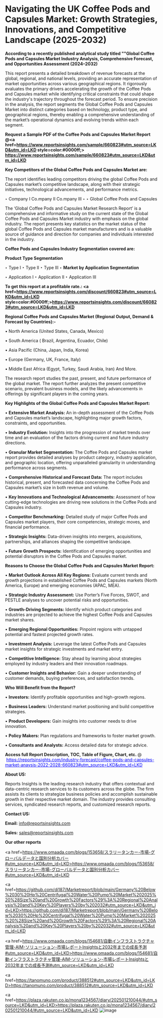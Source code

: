 # Navigating the UK Coffee Pods and Capsules Market: Growth Strategies, Innovations, and Competitive Landscape (2025-2032)

<strong>According to a recently published analytical study titled ""Global Coffee Pods and Capsules Market Industry Analysis, Comprehensive Forecast, and Opportunities Assessment (2024–2032)</strong>

This report presents a detailed breakdown of revenue forecasts at the global, regional, and national levels, providing an accurate representation of market opportunities across various geographical regions. It rigorously evaluates the primary drivers accelerating the growth of the Coffee Pods and Capsules market while identifying critical constraints that could shape the industry's trajectory throughout the forecast period. To ensure precision in the analysis, the report segments the Global Coffee Pods and Capsules Market into distinct categories based on technology, product type, and geographical regions, thereby enabling a comprehensive understanding of the market’s operational dynamics and evolving trends within each segment.

<strong>Request a Sample PDF of the Coffee Pods and Capsules Market Report </strong><strong>@<a href=https://www.reportsinsights.com/sample/660823#utm_source=LKD&utm_id=LKD style=color:#0000ff;> https://www.reportsinsights.com/sample/660823#utm_source=LKD&utm_id=LKD</a></strong></font>

<strong>Key Competitors of the Global Coffee Pods and Capsules Market are:</strong>

The report identifies leading competitors driving the global Coffee Pods and Capsules market’s competitive landscape, along with their strategic initiatives, technological advancements, and performance metrics.

‣ Company I Co.mpany II Co.mpany III
‣ 
‣ Global Coffee Pods and Capsules

The ‘Global Coffee Pods and Capsules Market Research Report’ is a comprehensive and informative study on the current state of the Global Coffee Pods and Capsules Market industry with emphasis on the global industry. The report presents key statistics on the market status of the global Coffee Pods and Capsules market manufacturers and is a valuable source of guidance and direction for companies and individuals interested in the industry.

<strong>Coffee Pods and Capsules Industry Segmentation covered are:</strong>

<strong>Product Type Segmentation</strong>

‣ Type I
‣ Type II
‣ Type III
‣ 
<strong>Market by Application Segmentation</strong>

‣ Application I
‣ Application II 
‣ Application III

<strong>To get this report at a profitable rate.: <a href=https://www.reportsinsights.com/discount/660823#utm_source=LKD&utm_id=LKD style=color:#0000ff;>https://www.reportsinsights.com/discount/660823#utm_source=LKD&utm_id=LKD</a></strong></font>

<strong>Regional Coffee Pods and Capsules Market (Regional Output, Demand &amp; Forecast by Countries):-</strong>

• North America (United States, Canada, Mexico)

• South America ( Brazil, Argentina, Ecuador, Chile)

• Asia Pacific (China, Japan, India, Korea)

• Europe (Germany, UK, France, Italy)

• Middle East Africa (Egypt, Turkey, Saudi Arabia, Iran) And More.

The research report studies the past, present, and future performance of the global market. The report further analyzes the present competitive scenario, prevalent business models, and the likely advancements in offerings by significant players in the coming years.

<strong>Key Highlights of the Global Coffee Pods and Capsules Market Report:</strong>

• <strong>Extensive Market Analysis:</strong> An in-depth assessment of the Coffee Pods and Capsules market’s landscape, highlighting major growth factors, constraints, and opportunities.

• <strong>Industry Evolution:</strong> Insights into the progression of market trends over time and an evaluation of the factors driving current and future industry directions.

• <strong>Granular Market Segmentation:</strong> The Coffee Pods and Capsules market report provides detailed analyses by product category, industry application, and geographic location, offering unparalleled granularity in understanding performance across segments.

• <strong>Comprehensive Historical and Forecast Data:</strong> The report includes historical, present, and forecasted data concerning the Coffee Pods and Capsules market’s size in both revenue and volume.

• <strong>Key Innovations and Technological Advancements:</strong> Assessment of how cutting-edge technologies are driving new solutions in the Coffee Pods and Capsules industry.

• <strong>Competitor Benchmarking:</strong> Detailed study of major Coffee Pods and Capsules market players, their core competencies, strategic moves, and financial performance.

• <strong>Strategic Insights:</strong> Data-driven insights into mergers, acquisitions, partnerships, and alliances shaping the competitive landscape.

• <strong>Future Growth Prospects:</strong> Identification of emerging opportunities and potential disruptors in the Coffee Pods and Capsules market.

<strong>Reasons to Choose the Global Coffee Pods and Capsules Market Report:</strong>

• <strong>Market Outlook Across All Key Regions:</strong> Evaluate current trends and growth projections in established Coffee Pods and Capsules markets (North America, Europe) and emerging economies (APAC, MEA).

• <strong>Strategic Industry Assessment:</strong> Use Porter’s Five Forces, SWOT, and PESTLE analyses to uncover potential risks and opportunities.

• <strong>Growth-Driving Segments:</strong> Identify which product categories and industries are projected to achieve the highest Coffee Pods and Capsules market shares.

• <strong>Emerging Regional Opportunities:</strong> Pinpoint regions with untapped potential and fastest projected growth rates.

• <strong>Investment Analysis:</strong> Leverage the latest Coffee Pods and Capsules market insights for strategic investments and market entry.

• <strong>Competitive Intelligence:</strong> Stay ahead by learning about strategies employed by industry leaders and their innovation roadmaps.

• <strong>Customer Insights and Behavior:</strong> Gain a deeper understanding of customer demands, buying preferences, and satisfaction trends.

<strong>Who Will Benefit from the Report?</strong>

• <strong>Investors:</strong> Identify profitable opportunities and high-growth regions.

• <strong>Business Leaders:</strong> Understand market positioning and build competitive strategies.

• <strong>Product Developers:</strong> Gain insights into customer needs to drive innovation.

• <strong>Policy Makers:</strong> Plan regulations and frameworks to foster market growth.

• <strong>Consultants and Analysts:</strong> Access detailed data for strategic advice.
</ul>
<strong>Access full Report Description, TOC, Table of Figure, Chart, etc. </strong>@  <a href=https://reportsinsights.com/industry-forecast/coffee-pods-and-capsules-market-anaysis-2022-2028-660823#utm_source=LKD&utm_id=LKD style=color:#0000ff;>https://reportsinsights.com/industry-forecast/coffee-pods-and-capsules-market-anaysis-2022-2028-660823#utm_source=LKD&utm_id=LKD</a></font>

<strong><strong>About US</strong>:</strong>

Reports Insights is the leading research industry that offers contextual and data-centric research services to its customers across the globe. The firm assists its clients to strategize business policies and accomplish sustainable growth in their respective market domain. The industry provides consulting services, syndicated research reports, and customized research reports.

<strong>Contact US:</strong>

<p class=""""><b>Email:</b> <a href=mailto:info@reportsinsights.com>info@reportsinsights.com</a></p>
<p class=""""><b>Sales:</b> <a href=mailto:sales@reportsinsights.com>sales@reportsinsights.com</a></p>

<strong>Our other reports</strong>

<a href=https://www.omaada.com/blogs/153658/スラリータンカー-市場-グローバルデータと国別分析カバー#utm_source=LKD&utm_id=LKD>https://www.omaada.com/blogs/153658/スラリータンカー-市場-グローバルデータと国別分析カバー#utm_source=LKD&utm_id=LKD</a>

<a href=https://github.com/di187/Marketreport/blob/main/Germany%20Below%2030%20Hp%20Centrifugal%20Water%20Pump%20Market%202025%20%28Size%20and%20Growth%20Factors%29%3A%20Regional%20Analysis%20and%20Key%20Players%20by%202032#utm_source=LKD&utm_id=LKD>https://github.com/di187/Marketreport/blob/main/Germany%20Below%2030%20Hp%20Centrifugal%20Water%20Pump%20Market%202025%20%28Size%20and%20Growth%20Factors%29%3A%20Regional%20Analysis%20and%20Key%20Players%20by%202032#utm_source=LKD&utm_id=LKD</a>

<a href=https://www.omaada.com/blogs/154681/自動インフラストラクチャ管理-AIM-ソリューション-市場レポートInsightsと2032年までの成長予測#utm_source=LKD&utm_id=LKD>https://www.omaada.com/blogs/154681/自動インフラストラクチャ管理-AIM-ソリューション-市場レポートInsightsと2032年までの成長予測#utm_source=LKD&utm_id=LKD</a>

<a href=https://tanomuno.com/product/388512#utm_source=LKD&utm_id=LKD>https://tanomuno.com/product/388512#utm_source=LKD&utm_id=LKD</a>

<a href=https://plaza.rakuten.co.jp/mona1234567/diary/202501210044/#utm_source=LKD&utm_id=LKD>https://plaza.rakuten.co.jp/mona1234567/diary/202501210044/#utm_source=LKD&utm_id=LKD</a>
![image](https://github.com/user-attachments/assets/27ebf25a-8ad2-4b6f-9b2a-2c8b3bc9fc96)
